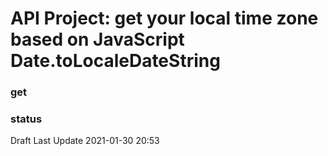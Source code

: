 # API Project: get your local time zone based on JavaScript Date.toLocaleDateString

### get

### status
Draft
Last Update 2021-01-30 20:53